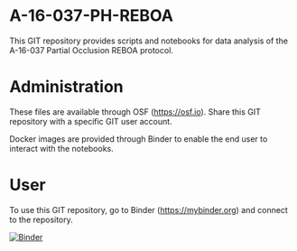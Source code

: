 # A-16-037-PH-REBOA

This GIT repository provides scripts and notebooks for data analysis of the A-16-037 Partial Occlusion REBOA protocol.

# Administration

These files are available through OSF (https://osf.io).
Share this GIT repository with a specific GIT user account.

Docker images are provided through Binder to enable the end user to interact with the notebooks.

# User

To use this GIT repository, go to Binder (https://mybinder.org) and connect to the repository.  

[![Binder](https://mybinder.org/badge_logo.svg)](https://mybinder.org/v2/gh/USAISR/A-16-037-PH-REBOA.git/master)
